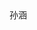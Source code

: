 <!--
 * @Author: rgz
 * @Date: 2020-06-25 15:51:45
 * @LastEditors: rgz
 * @LastEditTime: 2020-06-25 15:58:40
--> 孙涵